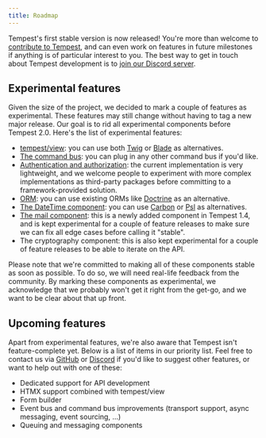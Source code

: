 ```yaml
---
title: Roadmap
---
```


Tempest's first stable version is now released! You're more than welcome to [contribute to Tempest](https://github.com/tempestphp/tempest-framework), and can even work on features in future milestones if anything is of particular interest to you. The best way to get in touch about Tempest development is to [join our Discord server](https://discord.gg/pPhpTGUMPQ).

## Experimental features

Given the size of the project, we decided to mark a couple of features as experimental. These features may still change without having to tag a new major release. Our goal is to rid all experimental components before Tempest 2.0. Here's the list of experimental features:

- [tempest/view](/main/essentials/views): you can use both [Twig](/main/essentials/views#using-twig) or [Blade](/main/essentials/views#using-blade) as alternatives.
- [The command bus](/main/essentials/console-commands): you can plug in any other command bus if you'd like.
- [Authentication and authorization](/main/features/authentication): the current implementation is very lightweight, and we welcome people to experiment with more complex implementations as third-party packages before committing to a framework-provided solution.
- [ORM](/main/essentials/database): you can use existing ORMs like [Doctrine](https://www.doctrine-project.org/) as an alternative.
- [The DateTime component](https://github.com/tempestphp/tempest-framework/tree/main/packages/datetime): you can use [Carbon](https://carbon.nesbot.com/docs/) or [Psl](https://github.com/azjezz/psl) as alternatives.
- [The mail component](/docs/features/mail): this is a newly added component in Tempest 1.4, and is kept experimental for a couple of feature releases to make sure we can fix all edge cases before calling it "stable".
- The cryptography component: this is also kept experimental for a couple of feature releases to be able to iterate on the API.

Please note that we're committed to making all of these components stable as soon as possible. To do so, we will need real-life feedback from the community. By marking these components as experimental, we acknowledge that we probably won't get it right from the get-go, and we want to be clear about that up front.

## Upcoming features

Apart from experimental features, we're also aware that Tempest isn't feature-complete yet. Below is a list of items in our priority list. Feel free to contact us via [GitHub](https://github.com/tempestphp/tempest-framework) or [Discord](https://tempestphp.com/discord) if you'd like to suggest other features, or want to help out with one of these:

- Dedicated support for API development
- HTMX support combined with tempest/view
- Form builder
- Event bus and command bus improvements (transport support, async messaging, event sourcing, …)
- Queuing and messaging components
